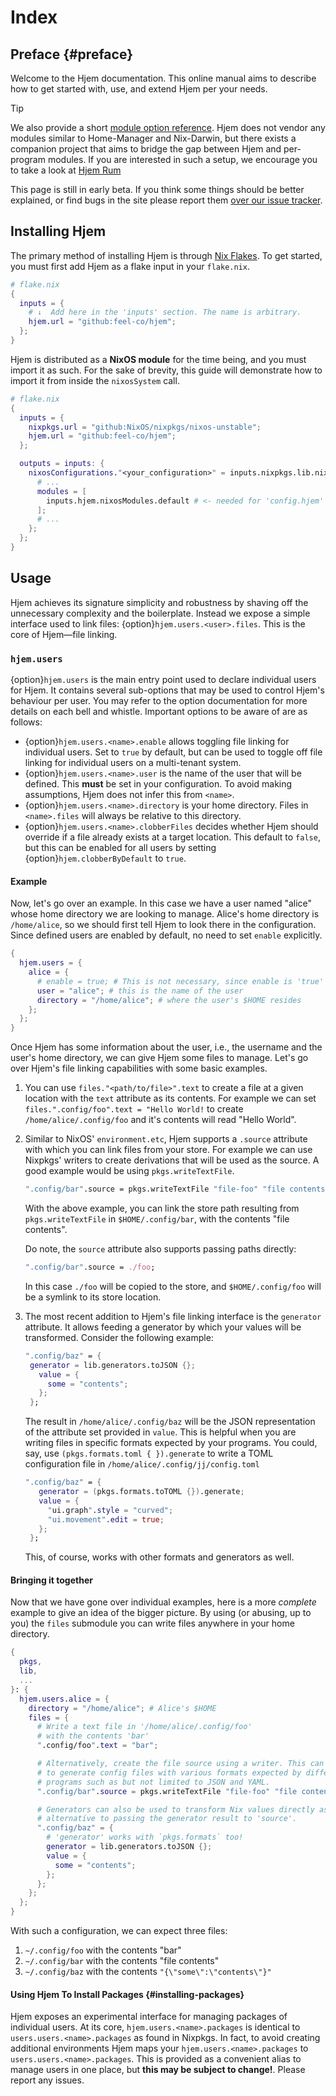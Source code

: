 # Index

## Preface {#preface}

Welcome to the Hjem documentation. This online manual aims to describe how to
get started with, use, and extend Hjem per your needs.

> [!TIP]
> We also provide a short [module option reference](/options.html). Hjem does
> not vendor any modules similar to Home-Manager and Nix-Darwin, but there
> exists a companion project that aims to bridge the gap between Hjem and
> per-program modules. If you are interested in such a setup, we encourage you
> to take a look at [Hjem Rum](https://github.com/snugnug/hjem-rum)

This page is still in early beta. If you think some things should be better
explained, or find bugs in the site please report them
[over our issue tracker](https://github.com/feel-co/hjem).

## Installing Hjem

[Nix Flakes]: https://nix.dev/concepts/flakes.html

The primary method of installing Hjem is through [Nix Flakes]. To get started,
you must first add Hjem as a flake input in your `flake.nix`.

```nix
# flake.nix
{
  inputs = {
    # ↓  Add here in the 'inputs' section. The name is arbitrary.
    hjem.url = "github:feel-co/hjem";
  };
}
```

Hjem is distributed as a **NixOS module** for the time being, and you must
import it as such. For the sake of brevity, this guide will demonstrate how to
import it from inside the `nixosSystem` call.

```nix
# flake.nix
{
  inputs = {
    nixpkgs.url = "github:NixOS/nixpkgs/nixos-unstable";
    hjem.url = "github:feel-co/hjem";
  };

  outputs = inputs: {
    nixosConfigurations."<your_configuration>" = inputs.nixpkgs.lib.nixosSystem {
      # ...
      modules = [
        inputs.hjem.nixosModules.default # <- needed for 'config.hjem' options
      ];
      # ...
    };
  };
}
```

## Usage

Hjem achieves its signature simplicity and robustness by shaving off the
unnecessary complexity and the boilerplate. Instead we expose a simple interface
used to link files: {option}`hjem.users.<user>.files`. This is the core of
Hjem―file linking.

### `hjem.users`

{option}`hjem.users` is the main entry point used to declare individual users
for Hjem. It contains several sub-options that may be used to control Hjem's
behaviour per user. You may refer to the option documentation for more details
on each bell and whistle. Important options to be aware of are as follows:

- {option}`hjem.users.<name>.enable` allows toggling file linking for individual
  users. Set to `true` by default, but can be used to toggle off file linking
  for individual users on a multi-tenant system.
- {option}`hjem.users.<name>.user` is the name of the user that will be defined.
  This **must** be set in your configuration. To avoid making assumptions, Hjem
  does not infer this from `<name>`.
- {option}`hjem.users.<name>.directory` is your home directory. Files in
  `<name>.files` will always be relative to this directory.
- {option}`hjem.users.<name>.clobberFiles` decides whether Hjem should override
  if a file already exists at a target location. This default to `false`, but
  this can be enabled for all users by setting {option}`hjem.clobberByDefault`
  to `true`.

#### Example

Now, let's go over an example. In this case we have a user named "alice" whose
home directory we are looking to manage. Alice's home directory is
`/home/alice`, so we should first tell Hjem to look there in the configuration.
Since defined users are enabled by default, no need to set `enable` explicitly.

```nix
{
  hjem.users = {
    alice = {
      # enable = true; # This is not necessary, since enable is 'true' by default
      user = "alice"; # this is the name of the user
      directory = "/home/alice"; # where the user's $HOME resides
    };
  };
}
```

Once Hjem has some information about the user, i.e., the username and the user's
home directory, we can give Hjem some files to manage. Let's go over Hjem's file
linking capabilities with some basic examples.

1. You can use `files."<path/to/file>".text` to create a file at a given
   location with the `text` attribute as its contents. For example we can set
   `files.".config/foo".text = "Hello World!` to create
   `/home/alice/.config/foo` and it's contents will read "Hello World".
2. Similar to NixOS' `environment.etc`, Hjem supports a `.source` attribute with
   which you can link files from your store. For example we can use Nixpkgs'
   writers to create derivations that will be used as the source. A good example
   would be using `pkgs.writeTextFile`.

   ```nix
   ".config/bar".source = pkgs.writeTextFile "file-foo" "file contents";
   ```

   With the above example, you can link the store path resulting from
   `pkgs.writeTextFile` in `$HOME/.config/bar`, with the contents "file
   contents".

   Do note, the `source` attribute also supports passing paths directly:

   ```nix
   ".config/bar".source = ./foo;
   ```

   In this case `./foo` will be copied to the store, and `$HOME/.config/foo`
   will be a symlink to its store location.

3. The most recent addition to Hjem's file linking interface is the `generator`
   attribute. It allows feeding a generator by which your values will be
   transformed. Consider the following example:

   ```nix
   ".config/baz" = {
    generator = lib.generators.toJSON {};
      value = {
        some = "contents";
      };
    };
   ```

   The result in `/home/alice/.config/baz` will be the JSON representation of
   the attribute set provided in `value`. This is helpful when you are writing
   files in specific formats expected by your programs. You could, say, use
   `(pkgs.formats.toml { }).generate` to write a TOML configuration file in
   `/home/alice/.config/jj/config.toml`

   ```nix
   ".config/baz" = {
      generator = (pkgs.formats.toTOML {}).generate;
      value = {
        "ui.graph".style = "curved";
        "ui.movement".edit = true;
      };
    };
   ```

   This, of course, works with other formats and generators as well.

#### Bringing it together

Now that we have gone over individual examples, here is a more _complete_
example to give an idea of the bigger picture. By using (or abusing, up to you)
the `files` submodule you can write files anywhere in your home directory.

```nix
{
  pkgs,
  lib,
  ...
}: {
  hjem.users.alice = {
    directory = "/home/alice"; # Alice's $HOME
    files = {
      # Write a text file in '/home/alice/.config/foo'
      # with the contents 'bar'
      ".config/foo".text = "bar";

      # Alternatively, create the file source using a writer. This can be used
      # to generate config files with various formats expected by different
      # programs such as but not limited to JSON and YAML.
      ".config/bar".source = pkgs.writeTextFile "file-foo" "file contents";

      # Generators can also be used to transform Nix values directly as an
      # alternative to passing the generator result to 'source'.
      ".config/baz" = {
        # 'generator' works with `pkgs.formats` too!
        generator = lib.generators.toJSON {};
        value = {
          some = "contents";
        };
      };
    };
  };
}
```

With such a configuration, we can expect three files:

1. `~/.config/foo` with the contents "bar"
2. `~/.config/bar` with the contents "file contents"
3. `~/.config/baz` with the contents `"{\"some\":\"contents\"}"`

#### Using Hjem To Install Packages {#installing-packages}

Hjem exposes an experimental interface for managing packages of individual
users. At its core, `hjem.users.<name>.packages` is identical to
`users.users.<name>.packages` as found in Nixpkgs. In fact, to avoid creating
additional environments Hjem maps your `hjem.users.<name>.packages` to
`users.users.<name>.packages`. This is provided as a convenient alias to manage
users in one place, but **this may be subject to change!**. Please report any
issues.
